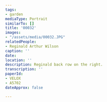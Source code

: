 ```yaml
---
tags:
- garden
mediaType: Portrait
similarTo: []
title: '00032'
images:
- "/assets/media/00032.JPG"
relatedPeople:
- Reginald Arthur Wilson
caption: ''
date: 
location: ''
description: Reginald back row on the right.
transcription: ''
paperId:
- VELOX
- A5702
dateApprox: false

---
```

